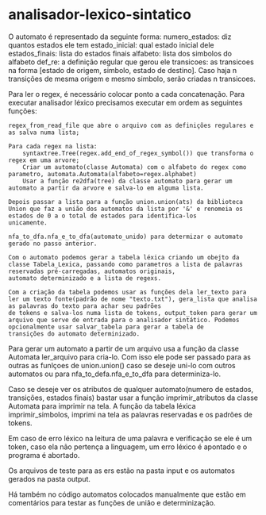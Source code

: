 # analisador-lexico-sintatico
O automato é representado da seguinte forma:
	numero_estados: diz quantos estados ele tem
	estado_inicial: qual estado inicial dele
	estados_finais: lista do estados finais
	alfabeto: lista dos simbolos do alfabeto
	def_re: a definição regular que gerou ele
	transicoes: as transicoes na forma [estado de origem, simbolo, estado de destino]. Caso haja n transições de mesma origem e mesmo simbolo, serão criadas n transicoes.

Para ler o regex, é necessário colocar ponto a cada concatenação.
Para executar analisador léxico precisamos executar em ordem as seguintes funções:
	
	regex_from_read_file que abre o arquivo com as definições regulares e as salva numa lista;
	
	Para cada regex na lista:
		syntaxtree.Tree(regex.add_end_of_regex_symbol()) que transforma o regex em uma arvore;
		Criar um automato(classe Automata) com o alfabeto do regex como parametro, automata.Automata(alfabeto=regex.alphabet)
		Usar a função re2dfa(tree) da classe automato para gerar um automato a partir da arvore e salva-lo em alguma lista.
	
	Depois passar a lista para a função union.union(ats) da biblioteca Union que faz a união dos automatos da lista por '&' e renomeia os estados de 0 a o total de estados para identifica-los
	unicamente.
	
	nfa_to_dfa.nfa_e_to_dfa(automato_unido) para determizar o automato gerado no passo anterior.
	
	Com o automato podemos gerar a tabela léxica criando um obejto da classe Tabela_Lexica, passando como parametros a lista de palavras reservadas pré-carregadas, automatos originais, 
	automato determinizado e a lista de regexs.
	
	Com a criação da tabela podemos usar as funções dela ler_texto para ler um texto fonte(padrão de nome "texto.txt"), gera_lista que analisa as palavras do texto para achar seu padrões
	de tokens e salva-los numa lista de tokens, output_token para gerar um arquivo que serve de entrada para o analisador sintático. Podemos opcionalmente usar salvar_tabela para gerar a tabela de
	transições do automato determinizado.
		
Para gerar um automato a partir de um arquivo usa a função da classe Automata ler_arquivo para cria-lo. Com isso ele pode ser passado para as outras as funlçoes de union.union() caso se deseje uni-lo
	com outros automatos ou para nfa_to_defa.nfa_e_to_dfa para determiniza-lo.

Caso se deseje ver os atributos de qualquer automato(numero de estados, transições, estados finais) bastar usar a função imprimir_atributos da classe Automata para imprimir na tela.
A função da tabela léxica imprimir_simbolos, imprimi na tela as palavras reservadas e os padrões de tokens.

Em caso de erro léxico na leitura de uma palavra e verificação se ele é um token, caso ela não pertença a linguagem, um erro léxico é apontado e o programa é abortado.

Os arquivos de teste para as ers estão na pasta input e os automatos gerados na pasta output.

Há também no código automatos colocados manualmente que estão em comentários para testar as funções de união e determinização.
